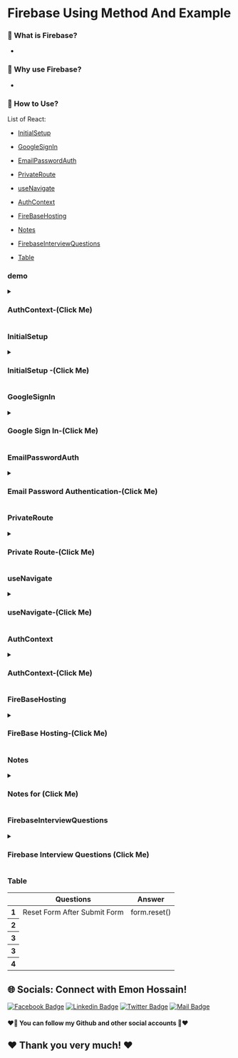 # Firebase Using Method And Example

### 🔭 What is Firebase?
- 
### 👯 Why use Firebase?
- 
###  🤔 How to Use?

List of React:
- [InitialSetup](#InitialSetup)
- [GoogleSignIn](#GoogleSignIn)
- [EmailPasswordAuth](#EmailPasswordAuth)
- [PrivateRoute](#PrivateRoute)
- [useNavigate](#useNavigate)
- [AuthContext](#AuthContext)

- [FireBaseHosting](#FireBaseHosting)
- [Notes](#Notes)
- [FirebaseInterviewQuestions](#FirebaseInterviewQuestions)
- [Table](#Table)

### demo
<details>
<summary>
  <h3>AuthContext-(Click Me)</h3>
</summary>
<br >
	
```js

FireBaseHosting code

```
</details>

### InitialSetup
<details>
<summary>
  <h3> InitialSetup -(Click Me)</h3>
</summary>
<br >
	
```js
	
//Initial setup
1. visit: console.firebase.google.com
2. Create a new firebase
3. Google Analytics
i. একটি web analytics service
ii. website traffic কে track kore report তৈরি করে।
iii. website এর সাথে visitor এর interaction এর trend এবং pattern নির্ণয় করতে user কে সাহায্য করে।
iv. 
4. Visit doc (go to docs): Build > authentication > web > getting started
5. Register web app > firebase project home > click web > give name and register
6. Install firebase for your project: npm install firebase
7. Dangerous: get firebase config and put it in firebase.init.js
//Setup provider
8. export app from firebase.init.js
9. Create auth using getAuth from firebase by using app from firebase.init.js
10. Create a google auth provider 
11. go to firebase > Build > Authentication > Sing in method
11. Enable google sign in method
12. Create a button for google sign in method with a click handler
13. Inside the event handler, call signInWithPopup with auth, provider
14. After SingWithPopup .then result , error
// display data

//add a new sign in method
1. enable the sign in method
2. Create gitbub, twitter, fb, etc. app create
3. get clientId and Secret





```
</details>



### GoogleSignIn
<details>
<summary>
  <h3> Google Sign In-(Click Me)</h3>
</summary>
<br >

```js
import { getAuth, GoogleAuthProvider, signInWithPopup, signOut } from "firebase/auth";
import { useState } from "react";
import "./App.css";
import app from "./firebase.init";

const auth = getAuth(app);
function App() {
const [user, setUser] = useState({});
  const googleProvider = new GoogleAuthProvider();
  //handle GoogleS ingIn
  const handleGoogleSingIn = () => {
    signInWithPopup(auth, googleProvider)
      .then((result) => {
        const user = result.user;
        console.log(user)
        setUser(user)
      })
      .catch((error) => {
        console.error(error);
      });
  };
  //handle Google Sing Out
  const handleGoogleSingOut = () => {
    signOut(auth)
    .then(() => {
      setUser({})
    })
    .catch(() =>{
      setUser({})
    })
  };

  return (
    <div className="App">
      {
        user.uid? 
        <button onClick={handleGoogleSingOut}>Google Sing Out</button>
        :
        <button onClick={handleGoogleSingIn}>Google Sing In</button>
      }
      {
        user.uid && <div>
          <h3>Name: {user.displayName}</h3>
          <p>Email: {user.email}</p>
          <img src={user.photoURL} alt="" srcset="" />
        </div>
      }
    </div>
  );
}

export default App;


```
</details>



### EmailPasswordAuth
<details>
<summary>
  <h3> Email Password Authentication-(Click Me)</h3>
</summary>
<br >
	
```js

demo code

```
</details>

### PrivateRoute
<details>
<summary>
  <h3> Private Route-(Click Me)</h3>
</summary>
<br >
	
```js
//step 1
//Create 2 components
i. PrivateRoute ii. PrivateRoute Children component (যেইটা PrivateRoute হবে। login বাদে ঐ route lock থাকবে)

Example:
// App.js
{
  path: "/orders",
  element: (
    <PrivateRoute>
      <Orders />
    </PrivateRoute>
  ),
},

// PrivateRoute componets
import React, { useContext } from "react";
import { Navigate } from "react-router-dom";
import { AuthContext } from "../contexts/UserContext";

const PrivateRoute = ({ children }) => {
  const { user, loading } = useContext(AuthContext);
//loading যাতে page reload দেওয়ার পরে user ঐ page এ থাকে।
  if(loading){
    return <div>loading...</div>
  }

  if (user && user.uid) {
    return children;
  }
  return <Navigate to='/login'></Navigate>;
};

export default PrivateRoute;

//Orders componets
import React from 'react';
const Orders = () => {
    return (
        <div>
            <h2>Orders</h2>
        </div>
    );
};
export default Orders;

//  Another private Route (just set PrivateRoute inside)
{
  path: "/",
  element: <PrivateRoute><Home /></PrivateRoute>
},
{
  path: "/orders",
  element: (
    <PrivateRoute>
      <Orders />
    </PrivateRoute>
  ),
},


```
</details>


### useNavigate
<details>
<summary>
  <h3> useNavigate-(Click Me)</h3>
</summary>
<br >
Before Use:
useNavigate er 2টা কাজ 
- Login / Sign Up এর পরে কোথায় যাবে।
- login না থাকা অবস্থাই কিছু route এ যেতে দেই না redirect করে Login Page আসে। 
আবার login করলে same page নিয়ে যেতে হবে।
- only allow authenticated user to visit the route
- 
- Redirect user to the route they wanted to go before login
	
```js	
	
// Simple Way (Login / Sign Up এর পরে কোথায় যাবে।)	
//step 1:
import { useNavigate } from "react-router-dom";
const navigate = useNavigate();
	
//step 2: 
// যখন user sign in করবে তখন user কে navigate করতে হবে
signIn(email, password)
.then((result) => {
const user = result.user;
console.log(user);
form.reset();
//step 3:
// navigate user home page
navigate("/home");
})
.catch((error) => console.error(error));


<--- Advance Example () --->
Before use: and loading use করতে হবে।
1. PrivateRoute Componet set 
 return <Navigate to="/signin" state={{ from: location }} replace />
2. Singin Componet set
  const navigate = useNavigate();
  const location = useLocation();
  const from = location.state?.from?.pathname || "/";

signInUser(email, password)
	.then((result) => {
	const user = result.user;
	console.log(user);
	navigate(from, {replace:true})
})
	
<!-- Full Example -->
	
// step 1: (PrivateRoute)
//Private.js (component)
import React, { useContext } from "react";
import { Navigate, useLocation } from "react-router-dom";
import { AuthContext } from "../context/UserContext";

const PrivateRoute = ({ children }) => {
 const { user, loading } = useContext(AuthContext);
  const location = useLocation()
// loading state যাতে user page reload এর পরে same page এ থাকে।
  if(loading){
    return <div>loading</div>
  }
  if (user && user.uid) {
    return children;
  }
	
//step 2 :
  return <Navigate to="/login" state={{from:location}} replace ></Navigate>;
};

export default PrivateRoute;


//Login.js (component)
import { useLocation, useNavigate } from "react-router-dom";
const Login = () => {
  //navigate after login
  const navigate = useNavigate();
	
//step 3: 
  // call location
  const location = useLocation();
  const from = location.state?.from?.pathname || "/";
    //sign in user in firebase
    signIn(email, password)
      .then((result) => {
        const user = result.user;
        console.log(user);
        form.reset();
        //navigate
        // navigate("/home");
	
	//step 4:
        navigate(from, {replace:true})
      })
      .catch((error) => console.error(error));
  };
  
 return (
	<div></div>
 );
};


```
</details>

### AuthContext
<details>
<summary>
  <h3>AuthContext-(Click Me)</h3>
</summary>
<br >
	
```js

//step 1 create (UserContext) component
//UserContext.js (component)
import React, { createContext } from 'react';
export const AuthContext = createContext();
const UserContext = ({children}) => {
//check user where use context 
const user = {email: 'abc'};
const authInfo = {user};
    return (
        <AuthContext.Provider value={authInfo}>
            {children}
        </AuthContext.Provider>
    );
};
export default UserContext;

//step 2 (go index.js file then set UserContext)
import UserContext from "./context/UserContext";
<React.StrictMode>
    <UserContext>
      <App />
    </UserContext>
 </React.StrictMode>
	
//step 3 (access to UserContext in Header.js)
//Header.js (component)
import { AuthContext } from "../../context/UserContext";
const Header = () => {
const {user} = useContext(AuthContext);
return (
	 <span>{user.email}</span>
    )
};

export default Header;
	
<!-- End intial set up -->
	
	
<!-- Full Example -->
//step 1 (create UserCompnet and export AuthContext)
//UserCOntext.js (component)
import {
  createUserWithEmailAndPassword,
  getAuth,
  onAuthStateChanged,
  signInWithEmailAndPassword,
  signInWithPopup,
  signOut,
  updateProfile
} from "firebase/auth";
import React, { createContext, useEffect, useState } from "react";
import app from "../Firebase/Firebase.init";

//AuthContext export
export const AuthContext = createContext();
const auth = getAuth(app);

const UserContext = ({ children }) => {
  const [user, setUser] = useState({});
  // loading state যাতে user page reload এর পরে same page এ থাকে।
  const [loading, setLoading] = useState(true);
	
//google login
  const googleLogin = (provider) => {
    return signInWithPopup(auth, provider);
  };
  //create user for firebase
  const createUser = (email, password) => {
    setLoading(true)
    return createUserWithEmailAndPassword(auth, email, password);
  };

  //sign in user for firebase
  const signIn = (email, password) => {
    setLoading(true)
    return signInWithEmailAndPassword(auth, email, password);
  };

//set profile and name
  const updateUserProfile = (profile) => {
    return updateProfile(auth.currentUser, profile);
  };

  //sign out user from ui
  const logOut = () => {
    setLoading(true)
    return signOut(auth);
  };

  //current user
  useEffect(() => {
    const unSubscribe = onAuthStateChanged(auth, (currentUser) => {
      console.log(currentUser, "current User ");
      setUser(currentUser);
      setLoading(false)
    });

    return () => unSubscribe();
  }, []);

  //send Data any where
  const authInfo = {
    user,
    loading,
    updateUserProfile,
    googleLogin,
    createUser,
    logOut,
    signIn,
  };
  return (
    <AuthContext.Provider value={authInfo}>{children}</AuthContext.Provider>
  );
};

export default UserContext;

//step 2 (use AuthContext in Login.js )
// Login.js (component)
import React, { useContext } from "react";
import { Link, useLocation, useNavigate } from "react-router-dom";
import { AuthContext } from "../../context/UserContext";
	
const Login = () => {
//receive data from UserContext
  const { signIn, googleLogin } = useContext(AuthContext);
//google provider
  const googleProvider = new GoogleAuthProvider();
  //navigate after login
  const navigate = useNavigate();
  // call location
  const location = useLocation();
  const from = location.state?.from?.pathname || "/";
	
  //handleSubmit
  const handleSubmit = (event) => {
    event.preventDefault();
    //catch input field
    const form = event.target;
    const email = form.email.value;
    const password = form.password.value;

    //sign in user in firebase
    signIn(email, password)
      .then((result) => {
        const user = result.user;
        console.log(user);
        form.reset();
        //navigate
        navigate(from, { replace: true });
      })
      .catch((error) => console.error(error));
  };
	
//google sign in
  const handleGoogleSignIn = () => {
    googleLogin(googleProvider)
      .then((result) => {
        const user = result.user;
        console.log(user);
      })
      .catch((error) => console.error(error));
  };
	
  return (
	
	<form onSubmit={handleSubmit}>
	<input
	  type="text"
	  required
	  name="email"
	  placeholder="Email"
	  className="input input-bordered border border-[#95A0A7] rounded-[5px] h-14"
	/>
	<input
	  type="text"
	  required
	  name="password"
	  placeholder="Password"
	  className="input input-bordered border border-[#95A0A7] rounded-[5px] h-14"
	/>
	<button> Login </button>
      </form>
	//google sign in
	<Button
          onClick={handleGoogleSignIn}
          className="mb-2"
          variant="outline-primary"
        >
          Login with google <FcGoogle />
        </Button>
	
  );
};

export default Login;
	
	
	
//step 3 (use AuthContext in register.js )
// register.js (component)
import React, { useContext, useState } from "react";
import Button from "react-bootstrap/Button";
import Form from "react-bootstrap/Form";
import { Link, useNavigate } from "react-router-dom";
import { AuthContext } from "../contexts/AuthProvider";
const Register = () => {
  const [error, setError] = useState("");
  const [accepted, setAccepted] = useState(false);
  const { createUser, updateUserProfile } = useContext(AuthContext);
const navigate = useNavigate();
  const handleSubmit = (event) => {
    event.preventDefault();

    const form = event.target;
    const name = form.name.value;
    const photoURL = form.photoURL.value;
    const email = form.email.value;
    const password = form.password.value;

    createUser(email, password)
      .then((result) => {
        const user = result.user;
        setError("");
        form.reset();
        navigate('/')
        handleUpdateUserProfile(name, photoURL)
      })
      .then((error) => {
        console.error(error);
        setError(error.message);
      });
  };

  const handleUpdateUserProfile = (name, photoURL) => {
    const profile = {
      displayName:name,
      photoURL:photoURL
    };
    updateUserProfile(profile)
    .then(() => {})
    .then(error=> console.error(error))
  };

  const handleAccepted = (event) => {
    setAccepted(event.target.checked);
    // const  = ;
  };

  return (
    <div>
      <Form onSubmit={handleSubmit} className="w-75 mx-auto">
        <Form.Group className="mb-3" controlId="formBasicEmail">
          <Form.Label>Your Name</Form.Label>
          <Form.Control type="text" name="name" placeholder="Your Name" />
        </Form.Group>

        <Form.Group className="mb-3" controlId="formBasicEmail">
          <Form.Label>Photo URL</Form.Label>
          <Form.Control name="photoURL" type="text" placeholder="Photo URL" />
        </Form.Group>

        <Form.Group className="mb-3" controlId="formBasicEmail">
          <Form.Label>Email address</Form.Label>
          <Form.Control
            name="email"
            type="email"
            placeholder="Enter email"
            required
          />
        </Form.Group>

        <Form.Group className="mb-3" controlId="formBasicPassword">
          <Form.Label>Password</Form.Label>
          <Form.Control
            name="password"
            type="password"
            placeholder="Password"
            required
          />
        </Form.Group>

        <Form.Group className="mb-3" controlId="formBasicCheckbox">
          <Form.Check
            onClick={handleAccepted}
            type="checkbox"
            label={
              <>
                Accept <Link to="/terms">Terms and conditions</Link>
              </>
            }
          />
        </Form.Group>

        <Button variant="primary" type="submit" disabled={!accepted}>
          Register
        </Button>

        <Form.Text className="text-muted text-danger">
          We'll
          {error}
        </Form.Text>
      </Form>
    </div>
  );
};

export default Register;

	
```
</details>







### FireBaseHosting
<details>
<summary>
  <h3>FireBase Hosting-(Click Me)</h3>
</summary>
<br >
59-9 (bonus video) Host your react app to firebase
	
```js

//Firebase Hosting
// One time for each computer
1. npm install -g firebase-tools
2. firebase login

//for each project one time
3. firebase init
4. Hosting: Configure files for Firebase Hosting and (optionally) set up GitHub Action deploys
5. Use an existing project
6. Select you project (ema-john-fa6f4 must be match firebase.google.com your project name)
7.  (you just write build) What do you want to use as your public directory? (public) build 
8. (you select y) Configure as a single-page app (rewrite all urls to /index.html)? Yes
9. Configure as a single-page app (rewrite all urls to /index.html)? Yes

// for every deploy
10. npm run build
11. firebase deploy


```
</details>


### Notes
<details>
<summary>
  <h3>Notes for (Click Me)</h3>
</summary>
<br >
  - Notes must be know every single part for interview 

```js

************Firebase Notes************

1. disabled checked and  Submit button
//step 1
 const [accepted, setAccepted] = useState(false);
//step 2
 const handleAccepted = (event) => {
    setAccepted(event.target.checked);
    // const  = ;
  };
//step 3
<Form.Check
    onClick={handleAccepted}
    type="checkbox"
    label={
      <>
	Accept <Link to="/terms">Terms and conditions</Link>
      </>
    }
  />
// step 4
 <Button variant="primary" type="submit" disabled={!accepted}>
  Register
</Button>
	
	

************End Firebase Notes************
```
</details>
  
### FirebaseInterviewQuestions
<details>
<summary>
  <h3>Firebase Interview Questions (Click Me)</h3>
</summary>
<br >
 must be know every single part for interview https://roadmap.sh/react
	
 ```js
************Firebase Interview Questions************
//Mileston 10: React Authentication
//Module: 57-1
1. What is Firebase?
2. Is firebase frontend or backend?
3. What is firebase architecture?
4. What are the features of firebase? / What are the tasks you can accomplish with firebase?
5. Differences between firebase and mongodb?
6. Have you ever used firebase database (real time database)?
7. Can you briefly explain the github authentication process with firebase?
8. Which method is used to Sign-in the user in Firebase Email/Password authentication?
9. Authentication vs Authorization?
Ans:i. Authentication: কাউকে , কোন কিছু, কারো কোন act (যা সঠিক বলে দাবি করা হচ্ছে) প্রকৃত তা সত্য কি না নির্ণয় করার প্রক্রিয়া।
i. Authorization: কাউকে কোন কাজ করার জন্য বা কোন resource ব্যবহার করতে পারার permision দেউয়ার প্রক্রিয়া।
2. What is Encryption
Ans: Encryption: কোন তথ্যকে (text , image, file, credentials etc) অনেক সুরক্ষিত করার জন্য (saving from hackers) 
সেই তথ্যর orginal representation কে different representation er মাধ্যমে প্রকাশ করা।
10. Can you tell me names of 3 authentication method?(hint: Sms/email code, voice, password, fingerprint, face verification)
11. Which authentication methods have you ever used for your project purpoose?
12. Have you ever used custom hook? For which task you used it? 
13. Do you need private route in project? 
14. How will create a private route?
15. What is the necessity of useRef hook?
16. Can you give me an example of where and how you would use React Router?
17. What is nested routing?
18. What are the differences between react-router-dom and react-router-native?
19. What are some ways that you can share data among routes in React Router?
20. Explain strict mood in react.
21. Why will you use dynamic route? 

	
	
	
	
	
  ************End Firebase Interview Questions************
 ```
</details>



### Table
<div class="overflow-x-auto">
  <table class="table w-full">
    <!-- head -->
    <thead>
      <tr>
        <th></th>
        <th>Questions</th>
        <th>Answer</th>
      </tr>
    </thead>
    <tbody>
      <!-- row 1 -->
      <tr>
        <th>1</th>
        <td> Reset Form After Submit Form</td>
        <td>form.reset()</td>
      </tr>
      <!-- row 2 -->
      <tr>
        <th>2</th>
        <td> </td>
        <td> </td>
      </tr>
      <!-- row 3 -->
      <tr>
        <th>3</th>
        <td> </td>
        <td> </td>
      </tr>
       <!-- row 1 -->
      <tr>
        <th>3</th>
        <td> </td>
        <td> </td>
      </tr>
       <!-- row 1 -->
      <tr>
        <th>4</th>
        <td> </td>
        <td> </td>
      </tr>
    </tbody>
  </table>
</div>



## 🌐 Socials: Connect with Emon Hossain!

[![Facebook Badge](https://img.shields.io/badge/Facebook-1877F2?style=for-the-badge&logo=facebook&logoColor=white)](https://fb.com/emonhossain6) [![Linkedin Badge](https://img.shields.io/badge/LinkedIn-0077B5?style=for-the-badge&logo=linkedin&logoColor=white)](https://www.linkedin.com/in/emon007iu/) [![Twitter Badge](https://img.shields.io/badge/Twitter-1DA1F2?style=for-the-badge&logo=twitter&logoColor=white)](https://twitter.com/@emon_webdev) [![Mail Badge](https://img.shields.io/badge/Gmail-D14836?style=for-the-badge&logo=gmail&logoColor=white)](mailto:emon.hossain.wd@gmail.com)

<h4>❤️🤔 You can follow my Github and other social accounts 🤔❤️</h4>
<h2>❤️ Thank you very much! ❤️</h2>
